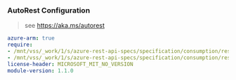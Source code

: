 ### AutoRest Configuration

> see https://aka.ms/autorest

``` yaml
azure-arm: true
require:
- /mnt/vss/_work/1/s/azure-rest-api-specs/specification/consumption/resource-manager/readme.md
- /mnt/vss/_work/1/s/azure-rest-api-specs/specification/consumption/resource-manager/readme.go.md
license-header: MICROSOFT_MIT_NO_VERSION
module-version: 1.1.0
```
